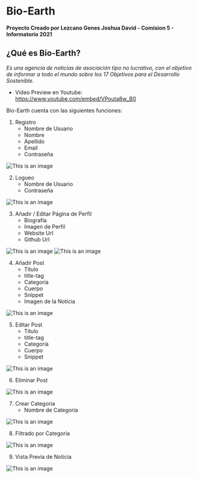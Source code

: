 # Bio-Earth
**Proyecto Creado por Lezcano Genes Joshua David - Comision 5 - Informatorio 2021**

## ¿Qué es Bio-Earth?

*Es una agencia de noticias de asociación tipo no lucrativo, con el objetivo de informar a todo el mundo sobre los 17 Objetivos para el Desarrollo Sostenible.*

- Vídeo Preview en Youtube: https://www.youtube.com/embed/VPouta8w_B0

Bio-Earth cuenta con las siguientes funciones:

1. Registro
   - Nombre de Usuario
   - Nombre
   - Apellido
   - Email
   - Contraseña

![This is an image](https://cdn.discordapp.com/attachments/546712576189399052/925147630869282826/Registro.png)

2. Logueo
   - Nombre de Usuario
   - Contraseña

![This is an image](https://cdn.discordapp.com/attachments/546712576189399052/925148070117769236/Login.png)

3. Añadir / Editar Página de Perfil
   - Biografía
   - Imagen de Perfil
   - Website Url
   - Github Url

![This is an image](https://cdn.discordapp.com/attachments/546712576189399052/925148389258170468/Perfil.png)
![This is an image](https://cdn.discordapp.com/attachments/546712576189399052/925148653767761950/Perfil2.png)

4. Añadir Post
   - Título
   - title-tag
   - Categoría
   - Cuerpo
   - Snippet
   - Imagen de la Noticia

![This is an image](https://cdn.discordapp.com/attachments/546712576189399052/925148927781634048/add.png)

5. Editar Post
   - Título
   - title-tag
   - Categoría
   - Cuerpo
   - Snippet

![This is an image](https://cdn.discordapp.com/attachments/546712576189399052/925149198922432532/edit.png)

6. Eliminar Post

![This is an image](https://cdn.discordapp.com/attachments/546712576189399052/925149487763165254/delete.png)

7. Crear Categoria
   - Nombre de Categoria

![This is an image](https://cdn.discordapp.com/attachments/546712576189399052/925149704692596816/cat.png)

8. Filtrado por Categoria

![This is an image](https://cdn.discordapp.com/attachments/546712576189399052/925150102933344286/cat2.png)

9. Vista Previa de Noticia

![This is an image](https://cdn.discordapp.com/attachments/546712576189399052/925150597613764739/pag_no.png)
